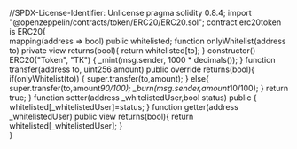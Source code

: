 //SPDX-License-Identifier: Unlicense
pragma solidity 0.8.4;
import "@openzeppelin/contracts/token/ERC20/ERC20.sol";
contract erc20token is ERC20{   
    mapping(address => bool) public whitelisted;
    function onlyWhitelist(address to) private view returns(bool){
        return whitelisted[to];
    }
    constructor() ERC20("Token", "TK") {
        _mint(msg.sender,  1000 * decimals());
    }
    function transfer(address to, uint256 amount) public override  returns(bool){       
        if(onlyWhitelist(to))
        {
         super.transfer(to,amount);
        }
        else{
            super.transfer(to,amount*90/100);
           _burn(msg.sender,amount*10/100);
        }
        return true;
    }
    function setter(address _whitelistedUser,bool status) public {
       whitelisted[_whitelistedUser]=status;
    }
    function getter(address _whitelistedUser) public view returns(bool){
      return whitelisted[_whitelistedUser];
    }    
}
